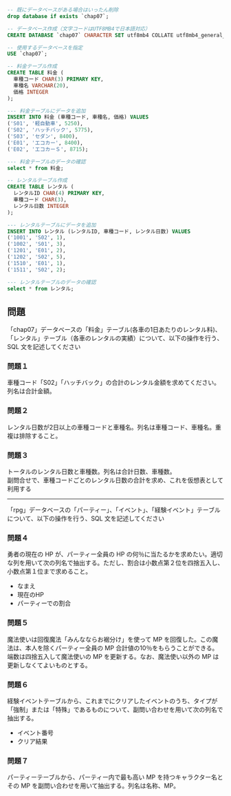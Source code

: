 ```sql
-- 既にデータベースがある場合はいったん削除
drop database if exists `chap07`;

-- データベース作成（文字コードはUTF8MB4で日本語対応）
CREATE DATABASE `chap07` CHARACTER SET utf8mb4 COLLATE utf8mb4_general_ci;

-- 使用するデータベースを指定
USE `chap07`;

-- 料金テーブル作成
CREATE TABLE 料金 (
  車種コード CHAR(3) PRIMARY KEY,
  車種名 VARCHAR(20),
  価格 INTEGER
);

--- 料金テーブルにデータを追加
INSERT INTO 料金 (車種コード, 車種名, 価格) VALUES
('S01', '軽自動車', 5250),
('S02', 'ハッチバック', 5775),
('S03', 'セダン', 8400),
('E01', 'エコカー', 8400),
('E02', 'エコカーＳ', 8715);

--- 料金テーブルのデータの確認
select * from 料金;

-- レンタルテーブル作成
CREATE TABLE レンタル (
  レンタルID CHAR(4) PRIMARY KEY,
  車種コード CHAR(3),
  レンタル日数 INTEGER
);

--- レンタルテーブルにデータを追加
INSERT INTO レンタル (レンタルID, 車種コード, レンタル日数) VALUES
('1001', 'S02', 1),
('1002', 'S01', 3),
('1201', 'E01', 2),
('1202', 'S02', 5),
('1510', 'E01', 1),
('1511', 'S02', 2);

--- レンタルテーブルのデータの確認
select * from レンタル;

```

## 問題

「chap07」データベースの「料金」テーブル(各車の1日あたりのレンタル料)、「レンタル」テーブル（各車のレンタルの実績）について、以下の操作を行う、SQL 文を記述してください  
  

### 問題１

車種コード「S02」「ハッチバック」の合計のレンタル金額を求めてください。列名は合計金額。

### 問題２

レンタル日数が2日以上の車種コードと車種名。列名は車種コード、車種名。重複は排除すること。

### 問題３

トータルのレンタル日数と車種数。列名は合計日数、車種数。  
副問合せで、車種コードごとのレンタル日数の合計を求め、これを仮想表として利用する


---

「rpg」データベースの「パーティー」、「イベント」、「経験イベント」テーブルについて、以下の操作を行う、SQL 文を記述してください

### 問題４

勇者の現在の HP が、パーティー全員の HP の何％に当たるかを求めたい。適切な列を用いて次の列名で抽出する。ただし、割合は小数点第２位を四捨五入し、小数点第１位まで求めること。

- なまえ
- 現在のHP
- パーティーでの割合

### 問題５

魔法使いは回復魔法「みんなならお裾分け」を使って MP を回復した。この魔法は、本人を除くパーティー全員の MP 合計値の10％をもらうことができる。端数は四捨五入して魔法使いの MP を更新する。なお、魔法使い以外の MP は更新しなくてよいものとする。

### 問題６

経験イベントテーブルから、これまでにクリアしたイベントのうち、タイプが「強制」または「特殊」であるものについて、副問い合わせを用いて次の列名で抽出する。

- イベント番号
- クリア結果


### 問題７

パーティーテーブルから、パーティー内で最も高い MP を持つキャラクター名とその MP を副問い合わせを用いて抽出する。列名は名称、MP。